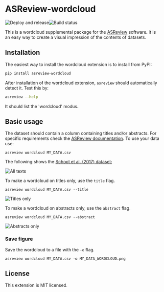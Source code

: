 # ASReview-wordcloud

![Deploy and release](https://github.com/asreview/asreview-wordcloud/workflows/Deploy%20and%20release/badge.svg)![Build status](https://github.com/asreview/asreview-wordcloud/workflows/test-suite/badge.svg)

This is a wordcloud supplemental package for the
[ASReview](https://github.com/asreview/asreview) software. It is an easy way
to create a visual impression of the contents of datasets.

## Installation

The easiest way to install the wordcloud extension is to install from PyPI:

``` bash
pip install asreview-wordcloud
```

After installation of the wordcloud extension, `asreview` should automatically
detect it. Test this by:

```bash
asreview --help
```

It should list the 'wordcloud' modus.

## Basic usage

The dataset should contain a column containing titles and/or abstracts. 
For specific requirements check the [ASReview documentation](https://asreview.readthedocs.io/en/latest/intro/datasets.html).
To use your data use:

```
asreview wordcloud MY_DATA.csv
```

The following shows the [Schoot et al. (2017) dataset:](https://asreview.readthedocs.io/en/latest/intro/datasets.html#benchmark-datasets)

![All texts](https://github.com/asreview/asreview-wordcloud/blob/main/figures/ptsd_all.png?raw=true)

To make a wordcloud on titles only, use the `title` flag.

```
asreview wordcloud MY_DATA.csv --title
```

![Titles only](https://github.com/asreview/asreview-wordcloud/blob/main/figures/ptsd_title.png?raw=true)

To make a wordcloud on abstracts only, use the `abstract` flag.

```
asreview wordcloud MY_DATA.csv --abstract
```

![Abstracts only](https://github.com/asreview/asreview-wordcloud/blob/main/figures/ptsd_abstract.png?raw=true)

### Save figure

Save the wordcloud to a file with the `-o`  flag.

```
asreview wordcloud MY_DATA.csv -o MY_DATA_WORDCLOUD.png
```

## License

This extension is MIT licensed.
